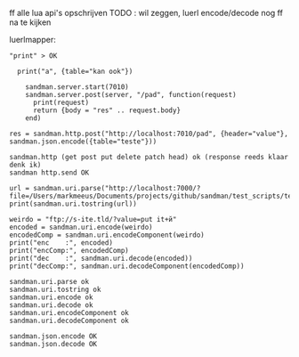 ff alle lua api's  opschrijven
TODO : wil zeggen, luerl encode/decode nog ff na te kijken

luerlmapper:

    "print" > OK

```
  print("a", {table="kan ook"})
```

```
    sandman.server.start(7010)
    sandman.server.post(server, "/pad", function(request)
      print(request)
      return {body = "res" .. request.body}
    end)
````
```
res = sandman.http.post("http://localhost:7010/pad", {header="value"}, sandman.json.encode({table="teste"}))
```

    sandman.http (get post put delete patch head) ok (response reeds klaar denk ik)
    sandman http.send OK


  ```
url = sandman.uri.parse("http://localhost:7000/?file=/Users/markmeeus/Documents/projects/github/sandman/test_scripts/test.md")
print(sandman.uri.tostring(url))

weirdo = "ftp://s-ite.tld/?value=put it+й"
encoded = sandman.uri.encode(weirdo)
encodedComp = sandman.uri.encodeComponent(weirdo)
print("enc    :", encoded)
print("encComp:", encodedComp)
print("dec    :", sandman.uri.decode(encoded))
print("decComp:", sandman.uri.decodeComponent(encodedComp))
  ```

    sandman.uri.parse ok
    sandman.uri.tostring ok
    sandman.uri.encode ok
    sandman.uri.decode ok
    sandman.uri.encodeComponent ok
    sandman.uri.decodeComponent ok

    sandman.json.encode OK
    sandman.json.decode OK
